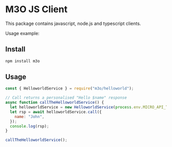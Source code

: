 # M3O JS Client

This package contains javascript, node.js and typescript clients.

Usage example:

## Install

```sh
npm install m3o
```

## Usage

```js
const { HelloworldService } = require("m3o/helloworld");

// Call returns a personalised "Hello $name" response
async function callTheHelloworldService() {
  let helloworldService = new HelloworldService(process.env.MICRO_API_TOKEN);
  let rsp = await helloworldService.call({
    name: "John",
  });
  console.log(rsp);
}

callTheHelloworldService();
```
